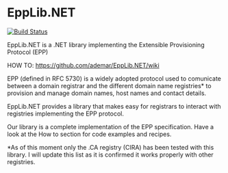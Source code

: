 # EppLib.NET 

[![Build Status](https://jenkins.codemaker.net/job/EppLib.NET/badge/icon)](https://jenkins.codemaker.net/job/EppLib.NET/)

EppLib.NET is a .NET library implementing the Extensible Provisioning Protocol (EPP)

HOW TO: https://github.com/ademar/EppLib.NET/wiki

EPP (defined in RFC 5730) is a widely adopted protocol used to comunicate between a domain registrar and the different domain name registries* to provision and manage domain names, host names and contact details. 

EppLib.NET provides a library that makes easy for registrars to interact with registries implementing the EPP protocol.

Our library is a complete implementation of the EPP specification. Have a look at the How to section for code examples and recipes.

*As of this moment only the .CA registry (CIRA) has been tested with this library. I will update this list as it is confirmed it works properly with other registries.
